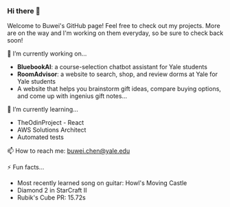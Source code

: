 ### Hi there 👋

Welcome to Buwei's GitHub page! Feel free to check out my projects. More are on the way and I'm working on them everyday, so be sure to check back soon!

🔭 I’m currently working on...
- **BluebookAI**: a course-selection chatbot assistant for Yale students
- **RoomAdvisor**: a website to search, shop, and review dorms at Yale for Yale students
- A website that helps you brainstorm gift ideas, compare buying options, and come up with ingenius gift notes...

🌱 I’m currently learning...
- TheOdinProject - React
- AWS Solutions Architect
- Automated tests

📫 How to reach me: buwei.chen@yale.edu

⚡ Fun facts...
- Most recently learned song on guitar: Howl's Moving Castle
- Diamond 2 in StarCraft II
- Rubik's Cube PR: 15.72s
<!--
**BuweiChen/BuweiChen** is a ✨ _special_ ✨ repository because its `README.md` (this file) appears on your GitHub profile.

Here are some ideas to get you started:

- 🔭 I’m currently working on ...
- 🌱 I’m currently learning ...
- 👯 I’m looking to collaborate on ...
- 🤔 I’m looking for help with ...
- 💬 Ask me about ...
- 📫 How to reach me: ...
- 😄 Pronouns: ...
- ⚡ Fun fact: ...
-->
